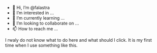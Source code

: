 - 👋 Hi, I’m @falastra
- 👀 I’m interested in ...
- 🌱 I’m currently learning ...
- 💞️ I’m looking to collaborate on ...
- 📫 How to reach me ...

<!---
falastra/falastra is a ✨ special ✨ repository because its `README.md` (this file) appears on your GitHub profile.
You can click the Preview link to take a look at your changes.
--->
I rwaly do not know what to do here and what should I click. It is my first time when I use something like this. 
